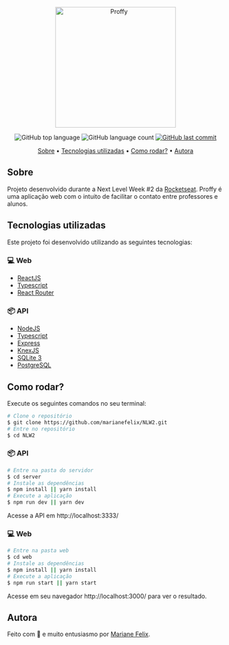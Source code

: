 <p align="center">
   <img src="https://user-images.githubusercontent.com/52718710/89372089-94173a00-d6bb-11ea-940c-f9f919fdb83c.png" alt="Proffy" width="280"/>
</p>

<p align="center">
  <img alt="GitHub top language" src="https://img.shields.io/github/languages/top/marianefelix/NLW2.svg">

  <img alt="GitHub language count" src="https://img.shields.io/github/languages/count/marianefelix/NLW2.svg">

  <a href="https://github.com/marianefelix/NLW2/commits/master">
    <img alt="GitHub last commit" src="https://img.shields.io/github/last-commit/marianefelix/NLW2.svg">
  </a>
</p>

<p align="center">
  <a href="#sobre">Sobre</a> •
  <a href="#tecnologias-utilizadas">Tecnologias utilizadas</a> • 
  <a href="#como-rodar">Como rodar?</a> • 
  <a href="#autora">Autora</a>
</p>

## Sobre
Projeto desenvolvido durante a Next Level Week #2 da [Rocketseat](https://rocketseat.com.br/). Proffy é uma aplicação web com o intuito de facilitar o contato entre professores e alunos.

## Tecnologias utilizadas

Este projeto foi desenvolvido utilizando as seguintes tecnologias:

### 💻 Web
- [ReactJS](https://reactjs.org/)
- [Typescript](https://www.typescriptlang.org/)
- [React Router](https://github.com/ReactTraining/react-router)

### 📦 API
- [NodeJS](https://nodejs.org/en/)
- [Typescript](https://www.typescriptlang.org/)
- [Express](https://expressjs.com/)
- [KnexJS](http://knexjs.org/)
- [SQLite 3](https://www.npmjs.com/package/sqlite3)
- [PostgreSQL](https://www.postgresql.org/)


## Como rodar?

Execute os seguintes comandos no seu terminal:

```bash
# Clone o repositório
$ git clone https://github.com/marianefelix/NLW2.git
# Entre no repositório
$ cd NLW2
```

### 📦 API

```bash
# Entre na pasta do servidor
$ cd server
# Instale as dependências
$ npm install || yarn install 
# Execute a aplicação
$ npm run dev || yarn dev 
```

Acesse a API em http://localhost:3333/

### 💻 Web

```bash
# Entre na pasta web
$ cd web
# Instale as dependências
$ npm install || yarn install 
# Execute a aplicação
$ npm run start || yarn start 
```

Acesse em seu navegador http://localhost:3000/ para ver o resultado.

## Autora

Feito com :purple_heart: e muito entusiasmo por [Mariane Felix](https://www.linkedin.com/in/mariane-felix-642350171/).
